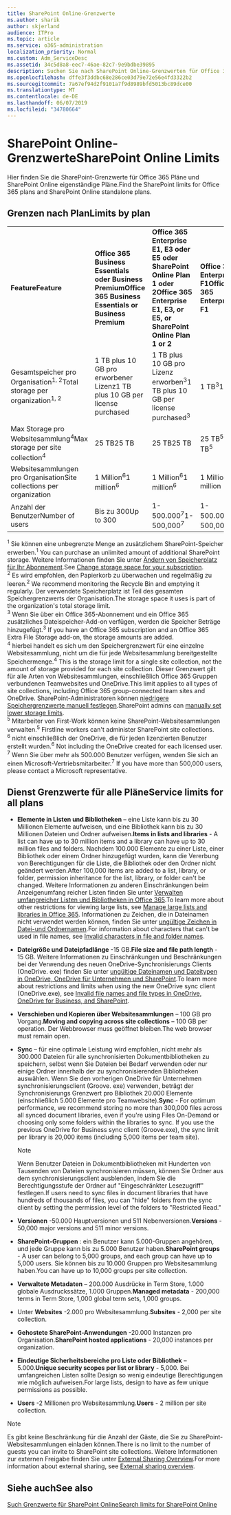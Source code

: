 ```yaml
---
title: SharePoint Online-Grenzwerte
ms.author: sharik
author: skjerland
audience: ITPro
ms.topic: article
ms.service: o365-administration
localization_priority: Normal
ms.custom: Adm_ServiceDesc
ms.assetid: 34c5d8a8-eec7-46ae-82c7-9e9bdbe39895
description: Suchen Sie nach SharePoint Online-Grenzwerten für Office 365 Enterprise-Pläne und eigenständige Pläne.
ms.openlocfilehash: dffe3f3ddbc68e286ce03d79e72e56e4fd3322b2
ms.sourcegitcommit: 7a67ef94d2f9101a7f9d8989bfd5013bc89dce00
ms.translationtype: MT
ms.contentlocale: de-DE
ms.lasthandoff: 06/07/2019
ms.locfileid: "34780664"
---
```

# <a name="sharepoint-online-limits"></a><span data-ttu-id="6cd8f-103">SharePoint Online-Grenzwerte</span><span class="sxs-lookup"><span data-stu-id="6cd8f-103">SharePoint Online Limits</span></span> 

<span data-ttu-id="6cd8f-104">Hier finden Sie die SharePoint-Grenzwerte für Office 365 Pläne und SharePoint Online eigenständige Pläne.</span><span class="sxs-lookup"><span data-stu-id="6cd8f-104">Find the SharePoint limits for Office 365 plans and SharePoint Online standalone plans.</span></span>
  
## <a name="limits-by-plan"></a><span data-ttu-id="6cd8f-105">Grenzen nach Plan</span><span class="sxs-lookup"><span data-stu-id="6cd8f-105">Limits by plan</span></span> 

|||||
|:-----|:-----|:-----|:-----|
|<span data-ttu-id="6cd8f-106">**Feature**</span><span class="sxs-lookup"><span data-stu-id="6cd8f-106">**Feature**</span></span> <br/> |<span data-ttu-id="6cd8f-107">**Office 365 Business Essentials oder Business Premium**</span><span class="sxs-lookup"><span data-stu-id="6cd8f-107">**Office 365 Business Essentials or Business Premium**</span></span> <br/> |<span data-ttu-id="6cd8f-108">**Office 365 Enterprise E1, E3 oder E5 oder SharePoint Online Plan 1 oder 2**</span><span class="sxs-lookup"><span data-stu-id="6cd8f-108">**Office 365 Enterprise E1, E3, or E5, or SharePoint Online Plan 1 or 2**</span></span> <br/> | <span data-ttu-id="6cd8f-109">**Office 365 Enterprise F1**</span><span class="sxs-lookup"><span data-stu-id="6cd8f-109">**Office 365 Enterprise F1**</span></span> <br/> |
|<span data-ttu-id="6cd8f-110">Gesamtspeicher pro Organisation<sup>1, 2</sup></span><span class="sxs-lookup"><span data-stu-id="6cd8f-110">Total storage per organization<sup>1, 2</sup></span></span> <br/> |<span data-ttu-id="6cd8f-111">1 TB plus 10 GB pro erworbener Lizenz</span><span class="sxs-lookup"><span data-stu-id="6cd8f-111">1 TB plus 10 GB per license purchased</span></span>  <br/> |<span data-ttu-id="6cd8f-112">1 TB plus 10 GB pro Lizenz erworben<sup>3</sup></span><span class="sxs-lookup"><span data-stu-id="6cd8f-112">1 TB plus 10 GB per license purchased<sup>3</sup></span></span> <br/> |<span data-ttu-id="6cd8f-113">1 TB<sup>3</sup></span><span class="sxs-lookup"><span data-stu-id="6cd8f-113">1 TB<sup>3</sup></span></span> <br/> |
|<span data-ttu-id="6cd8f-114">Max Storage pro Websitesammlung<sup>4</sup></span><span class="sxs-lookup"><span data-stu-id="6cd8f-114">Max storage per site collection<sup>4</sup></span></span><br/> |<span data-ttu-id="6cd8f-115">25 TB</span><span class="sxs-lookup"><span data-stu-id="6cd8f-115">25 TB</span></span> <br/> |<span data-ttu-id="6cd8f-116">25 TB</span><span class="sxs-lookup"><span data-stu-id="6cd8f-116">25 TB</span></span> <br/> |<span data-ttu-id="6cd8f-117">25 TB<sup>5</sup></span><span class="sxs-lookup"><span data-stu-id="6cd8f-117">25 TB<sup>5</sup></span></span> <br/> |
|<span data-ttu-id="6cd8f-118">Websitesammlungen pro Organisation</span><span class="sxs-lookup"><span data-stu-id="6cd8f-118">Site collections per organization</span></span>  <br/> |<span data-ttu-id="6cd8f-119">1 Million<sup>6</sup></span><span class="sxs-lookup"><span data-stu-id="6cd8f-119">1 million<sup>6</sup></span></span> <br/> |<span data-ttu-id="6cd8f-120">1 Million<sup>6</sup></span><span class="sxs-lookup"><span data-stu-id="6cd8f-120">1 million<sup>6</sup></span></span> <br/> |<span data-ttu-id="6cd8f-121">1 Million</span><span class="sxs-lookup"><span data-stu-id="6cd8f-121">1 million</span></span><br/> |
|<span data-ttu-id="6cd8f-122">Anzahl der Benutzer</span><span class="sxs-lookup"><span data-stu-id="6cd8f-122">Number of users</span></span>  <br/> |<span data-ttu-id="6cd8f-123">Bis zu 300</span><span class="sxs-lookup"><span data-stu-id="6cd8f-123">Up to 300</span></span>  <br/> |<span data-ttu-id="6cd8f-124">1-500.000<sup>7</sup></span><span class="sxs-lookup"><span data-stu-id="6cd8f-124">1- 500,000<sup>7</sup></span></span> <br/> |<span data-ttu-id="6cd8f-125">1-500.000<sup>7</sup></span><span class="sxs-lookup"><span data-stu-id="6cd8f-125">1- 500,000<sup>7</sup></span></span> <br/> |
   
<span data-ttu-id="6cd8f-126"><sup>1</sup> Sie können eine unbegrenzte Menge an zusätzlichem SharePoint-Speicher erwerben.</span><span class="sxs-lookup"><span data-stu-id="6cd8f-126"><sup>1</sup> You can purchase an unlimited amount of additional SharePoint storage.</span></span> <span data-ttu-id="6cd8f-127">Weitere Informationen finden Sie unter [Ändern von Speicherplatz für Ihr Abonnement](https://docs.microsoft.com/office365/admin/subscriptions-and-billing/add-storage-space).</span><span class="sxs-lookup"><span data-stu-id="6cd8f-127">See [Change storage space for your subscription](https://docs.microsoft.com/office365/admin/subscriptions-and-billing/add-storage-space).</span></span> 
<br/><span data-ttu-id="6cd8f-128"><sup>2</sup> Es wird empfohlen, den Papierkorb zu überwachen und regelmäßig zu leeren.</span><span class="sxs-lookup"><span data-stu-id="6cd8f-128"><sup>2</sup> We recommend monitoring the Recycle Bin and emptying it regularly.</span></span> <span data-ttu-id="6cd8f-129">Der verwendete Speicherplatz ist Teil des gesamten Speichergrenzwerts der Organisation.</span><span class="sxs-lookup"><span data-stu-id="6cd8f-129">The storage space it uses is part of the organization's total storage limit.</span></span> 
<br/> <span data-ttu-id="6cd8f-130"><sup>3</sup> Wenn Sie über ein Office 365-Abonnement und ein Office 365 zusätzliches Dateispeicher-Add-on verfügen, werden die Speicher Beträge hinzugefügt.</span><span class="sxs-lookup"><span data-stu-id="6cd8f-130"><sup>3</sup> If you have an Office 365 subscription and an Office 365 Extra File Storage add-on, the storage amounts are added.</span></span> 
<br/> <span data-ttu-id="6cd8f-131"><sup>4</sup> hierbei handelt es sich um den Speichergrenzwert für eine einzelne Websitesammlung, nicht um die für jede Websitesammlung bereitgestellte Speichermenge.</span><span class="sxs-lookup"><span data-stu-id="6cd8f-131"><sup>4</sup> This is the storage limit for a single site collection, not the amount of storage provided for each site collection.</span></span> <span data-ttu-id="6cd8f-132">Dieser Grenzwert gilt für alle Arten von Websitesammlungen, einschließlich Office 365 Gruppen verbundenen Teamwebsites und OneDrive.</span><span class="sxs-lookup"><span data-stu-id="6cd8f-132">This limit applies to all types of site collections, including Office 365 group-connected team sites and OneDrive.</span></span> <span data-ttu-id="6cd8f-133">SharePoint-Administratoren können [niedrigere Speichergrenzwerte manuell festlegen](https://docs.microsoft.com/sharepoint/manage-site-collection-storage-limits).</span><span class="sxs-lookup"><span data-stu-id="6cd8f-133">SharePoint admins can [manually set lower storage limits](https://docs.microsoft.com/sharepoint/manage-site-collection-storage-limits).</span></span> 
<br/> <span data-ttu-id="6cd8f-134"><sup>5</sup> Mitarbeiter von First-Work können keine SharePoint-Websitesammlungen verwalten.</span><span class="sxs-lookup"><span data-stu-id="6cd8f-134"><sup>5</sup> Firstline workers can't administer SharePoint site collections.</span></span> 
<br/> <span data-ttu-id="6cd8f-135"><sup>6</sup> nicht einschließlich der OneDrive, die für jeden lizenzierten Benutzer erstellt wurden.</span><span class="sxs-lookup"><span data-stu-id="6cd8f-135"><sup>6</sup> Not including the OneDrive created for each licensed user.</span></span> 
<br/> <span data-ttu-id="6cd8f-136"><sup>7</sup> Wenn Sie über mehr als 500.000 Benutzer verfügen, wenden Sie sich an einen Microsoft-Vertriebsmitarbeiter.</span><span class="sxs-lookup"><span data-stu-id="6cd8f-136"><sup>7</sup> If you have more than 500,000 users, please contact a Microsoft representative.</span></span> 
  
## <a name="service-limits-for-all-plans"></a><span data-ttu-id="6cd8f-137">Dienst Grenzwerte für alle Pläne</span><span class="sxs-lookup"><span data-stu-id="6cd8f-137">Service limits for all plans</span></span>

- <span data-ttu-id="6cd8f-138">**Elemente in Listen und Bibliotheken** – eine Liste kann bis zu 30 Millionen Elemente aufweisen, und eine Bibliothek kann bis zu 30 Millionen Dateien und Ordner aufweisen.</span><span class="sxs-lookup"><span data-stu-id="6cd8f-138">**Items in lists and libraries** - A list can have up to 30 million items and a library can have up to 30 million files and folders.</span></span> <span data-ttu-id="6cd8f-139">Nachdem 100.000 Elemente zu einer Liste, einer Bibliothek oder einem Ordner hinzugefügt wurden, kann die Vererbung von Berechtigungen für die Liste, die Bibliothek oder den Ordner nicht geändert werden.</span><span class="sxs-lookup"><span data-stu-id="6cd8f-139">After 100,000 items are added to a list, library, or folder, permission inheritance for the list, library, or folder can't be changed.</span></span> <span data-ttu-id="6cd8f-140">Weitere Informationen zu anderen Einschränkungen beim Anzeigenumfang reicher Listen finden Sie unter [Verwalten umfangreicher Listen und Bibliotheken in Office 365](https://support.office.com/article/b4038448-ec0e-49b7-b853-679d3d8fb784).</span><span class="sxs-lookup"><span data-stu-id="6cd8f-140">To learn more about other restrictions for viewing large lists, see [Manage large lists and libraries in Office 365](https://support.office.com/article/b4038448-ec0e-49b7-b853-679d3d8fb784).</span></span> <span data-ttu-id="6cd8f-141">Informationen zu Zeichen, die in Dateinamen nicht verwendet werden können, finden Sie unter [ungültige Zeichen in Datei-und Ordnernamen](https://support.office.com/article/64883a5d-228e-48f5-b3d2-eb39e07630fa).</span><span class="sxs-lookup"><span data-stu-id="6cd8f-141">For information about characters that can't be used in file names, see [Invalid characters in file and folder names](https://support.office.com/article/64883a5d-228e-48f5-b3d2-eb39e07630fa).</span></span>

- <span data-ttu-id="6cd8f-142">**Dateigröße und Dateipfadlänge** -15 GB.</span><span class="sxs-lookup"><span data-stu-id="6cd8f-142">**File size and file path length** - 15 GB.</span></span> <span data-ttu-id="6cd8f-143">Weitere Informationen zu Einschränkungen und Beschränkungen bei der Verwendung des neuen OneDrive-Synchronisierungs Clients (OneDrive. exe) finden Sie unter [ungültige Dateinamen und Dateitypen in OneDrive, OneDrive für Unternehmen und SharePoint](https://support.office.com/article/64883a5d-228e-48f5-b3d2-eb39e07630fa).</span><span class="sxs-lookup"><span data-stu-id="6cd8f-143">To learn more about restrictions and limits when using the new OneDrive sync client (OneDrive.exe), see [Invalid file names and file types in OneDrive, OneDrive for Business, and SharePoint](https://support.office.com/article/64883a5d-228e-48f5-b3d2-eb39e07630fa).</span></span>

- <span data-ttu-id="6cd8f-144">**Verschieben und Kopieren über Websitesammlungen** – 100 GB pro Vorgang.</span><span class="sxs-lookup"><span data-stu-id="6cd8f-144">**Moving and copying across site collections** – 100 GB per operation.</span></span> <span data-ttu-id="6cd8f-145">Der Webbrowser muss geöffnet bleiben.</span><span class="sxs-lookup"><span data-stu-id="6cd8f-145">The web browser must remain open.</span></span>

- <span data-ttu-id="6cd8f-146">**Sync** – für eine optimale Leistung wird empfohlen, nicht mehr als 300.000 Dateien für alle synchronisierten Dokumentbibliotheken zu speichern, selbst wenn Sie Dateien bei Bedarf verwenden oder nur einige Ordner innerhalb der zu synchronisierenden Bibliotheken auswählen. Wenn Sie den vorherigen OneDrive für Unternehmen synchronisierungsclient (Groove. exe) verwenden, beträgt der Synchronisierungs Grenzwert pro Bibliothek 20.000 Elemente (einschließlich 5.000 Elemente pro Teamwebsite).</span><span class="sxs-lookup"><span data-stu-id="6cd8f-146">**Sync** - For optimum performance, we recommend storing no more than 300,000 files across all synced document libraries, even if you're using Files On-Demand or choosing only some folders within the libraries to sync. If you use the previous OneDrive for Business sync client (Groove.exe), the sync limit per library is 20,000 items (including 5,000 items per team site).</span></span>

    > [!NOTE]
    > <span data-ttu-id="6cd8f-147">Wenn Benutzer Dateien in Dokumentbibliotheken mit Hunderten von Tausenden von Dateien synchronisieren müssen, können Sie Ordner aus dem synchronisierungsclient ausblenden, indem Sie die Berechtigungsstufe der Ordner auf "Eingeschränkter Lesezugriff" festlegen.</span><span class="sxs-lookup"><span data-stu-id="6cd8f-147">If users need to sync files in document libraries that have hundreds of thousands of files, you can "hide" folders from the sync client by setting the permission level of the folders to "Restricted Read."</span></span> 

- <span data-ttu-id="6cd8f-148">**Versionen** -50.000 Hauptversionen und 511 Nebenversionen.</span><span class="sxs-lookup"><span data-stu-id="6cd8f-148">**Versions** - 50,000 major versions and 511 minor versions.</span></span>

- <span data-ttu-id="6cd8f-149">**SharePoint-Gruppen** : ein Benutzer kann 5.000-Gruppen angehören, und jede Gruppe kann bis zu 5.000 Benutzer haben.</span><span class="sxs-lookup"><span data-stu-id="6cd8f-149">**SharePoint groups** - A user can belong to 5,000 groups, and each group can have up to 5,000 users.</span></span> <span data-ttu-id="6cd8f-150">Sie können bis zu 10.000 Gruppen pro Websitesammlung haben.</span><span class="sxs-lookup"><span data-stu-id="6cd8f-150">You can have up to 10,000 groups per site collection.</span></span>

- <span data-ttu-id="6cd8f-151">**Verwaltete Metadaten** – 200.000 Ausdrücke in Term Store, 1.000 globale Ausdruckssätze, 1.000 Gruppen.</span><span class="sxs-lookup"><span data-stu-id="6cd8f-151">**Managed metadata** - 200,000 terms in Term Store, 1,000 global term sets, 1,000 groups.</span></span>

- <span data-ttu-id="6cd8f-152">Unter **Websites** -2.000 pro Websitesammlung.</span><span class="sxs-lookup"><span data-stu-id="6cd8f-152">**Subsites** - 2,000 per site collection.</span></span>

- <span data-ttu-id="6cd8f-153">**Gehostete SharePoint-Anwendungen** -20.000 Instanzen pro Organisation.</span><span class="sxs-lookup"><span data-stu-id="6cd8f-153">**SharePoint hosted applications** - 20,000 instances per organization.</span></span>

- <span data-ttu-id="6cd8f-154">**Eindeutige Sicherheitsbereiche pro Liste oder Bibliothek** – 5.000.</span><span class="sxs-lookup"><span data-stu-id="6cd8f-154">**Unique security scopes per list or library** - 5,000.</span></span> <span data-ttu-id="6cd8f-155">Bei umfangreichen Listen sollte Design so wenig eindeutige Berechtigungen wie möglich aufweisen.</span><span class="sxs-lookup"><span data-stu-id="6cd8f-155">For large lists, design to have as few unique permissions as possible.</span></span>

- <span data-ttu-id="6cd8f-156">**Users** -2 Millionen pro Websitesammlung.</span><span class="sxs-lookup"><span data-stu-id="6cd8f-156">**Users** - 2 million per site collection.</span></span>

> [!NOTE]
> <span data-ttu-id="6cd8f-157">Es gibt keine Beschränkung für die Anzahl der Gäste, die Sie zu SharePoint-Websitesammlungen einladen können.</span><span class="sxs-lookup"><span data-stu-id="6cd8f-157">There is no limit to the number of guests you can invite to SharePoint site collections.</span></span> <span data-ttu-id="6cd8f-158">Weitere Informationen zur externen Freigabe finden Sie unter [External Sharing Overview](https://docs.microsoft.com/sharepoint/external-sharing-overview).</span><span class="sxs-lookup"><span data-stu-id="6cd8f-158">For more information about external sharing, see [External sharing overview](https://docs.microsoft.com/sharepoint/external-sharing-overview).</span></span>

## <a name="see-also"></a><span data-ttu-id="6cd8f-159">Siehe auch</span><span class="sxs-lookup"><span data-stu-id="6cd8f-159">See also</span></span>

[<span data-ttu-id="6cd8f-160">Such Grenzwerte für SharePoint Online</span><span class="sxs-lookup"><span data-stu-id="6cd8f-160">Search limits for SharePoint Online</span></span>](https://docs.microsoft.com/sharepoint/search-limits)
